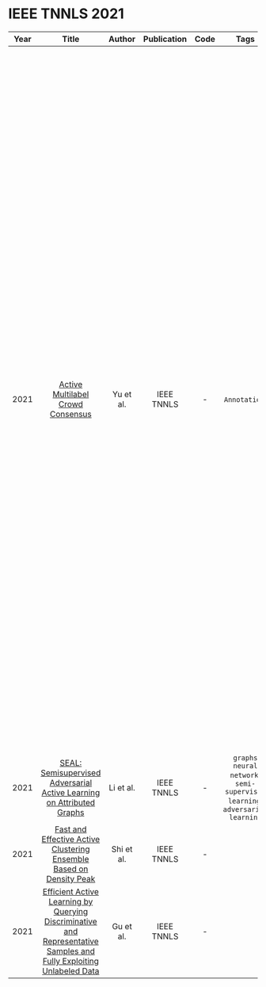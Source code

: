 # IEEE TNNLS 2021

| Year |                                                                                Title                                                                                |   Author   | Publication | Code | Tags | Notes | Tasks | Datasets|
|:----:|:-------------------------------------------------------------------------------------------------------------------------------------------------------------------:|:----------:|:-----------:|:----:|:----:|:-----:|:-----:|:-----:|
| 2021 |                                          [Active Multilabel Crowd Consensus](https://ieeexplore.ieee.org/document/9069472)                                          | Yu et al.  | IEEE TNNLS  |  -   |      `Annotation`, |     Traditional AL generally assumes that one or more reliable experts are available and that the provided annotations are correct. In contrast, the selected sam- ples in active crowdsourcing learning are annotated by different nonreliable workers, whose annotations might be incorrect. Traditional AL focuses on samples, labels, costs, and sample–label pairs separately or considers at most two at the time [13], [18]–[20], whereas AMCC should jointly account for the workers (specialty and commonality), costs, samples, and labels. The latter aims at selecting useful but cost-saving sample–label–worker triplets for the query. Existing active crowdsourcing learning approaches [18], [19], [21], [22] cannot be directly adapted for multilabel crowd consensus problems, and they either ignore label correlations, the specialty of workers, or their costs.  |
| 2021 |                        [SEAL: Semisupervised Adversarial Active Learning on Attributed Graphs](https://ieeexplore.ieee.org/document/9158558)                        | Li et al.  | IEEE TNNLS  |  -   |     `graphs neural network`, `semi-supervised learning`, `adversarial learning` |       | `Node Classification` | Citeseer, Cora, DBLP, Pubmed|
| 2021 |                         [Fast and Effective Active Clustering Ensemble Based on Density Peak](https://ieeexplore.ieee.org/document/9178458)                         | Shi et al. | IEEE TNNLS  |  -   |      |       |
| 2021 | [Efficient Active Learning by Querying Discriminative and Representative Samples and Fully Exploiting Unlabeled Data](https://ieeexplore.ieee.org/document/9178457) | Gu et al.  | IEEE TNNLS  |  -   |      |       |
